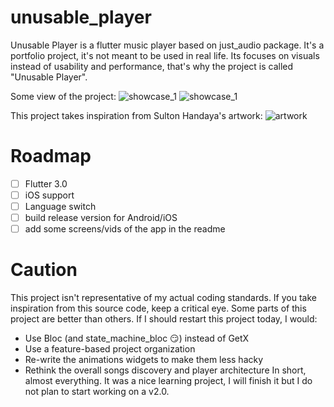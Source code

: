 # unusable_player
Unusable Player is a flutter music player based on just_audio package.
It's a portfolio project, it's not meant to be used in real life.
Its focuses on visuals instead of usability and performance, that's why the project is called "Unusable Player".

Some view of the project:
![showcase_1](readme/up_showcase_1.jpg)
![showcase_1](readme/up_showcase_1.jpg)

This project takes inspiration from Sulton Handaya's artwork:
![artwork](readme/original_artwork_by_sulton_handaya.webp)

# Roadmap

- [ ] Flutter 3.0
- [ ] iOS support
- [ ] Language switch
- [ ] build release version for Android/iOS
- [ ] add some screens/vids of the app in the readme

# Caution
This project isn't representative of my actual coding standards.
If you take inspiration from this source code, keep a critical eye. Some parts of this project are better than others.
If I should restart this project today, I would:
- Use Bloc (and state_machine_bloc 😏) instead of GetX
- Use a feature-based project organization
- Re-write the animations widgets to make them less hacky
- Rethink the overall songs discovery and player architecture
In short, almost everything. It was a nice learning project, I will finish it but I do not plan to start working on a v2.0.